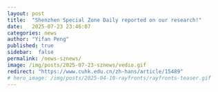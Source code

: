 ```yaml
---
layout: post
title:  "Shenzhen Special Zone Daily reported on our research!"
date:   2025-07-23 23:46:07
categories: news
author: "Yifan Peng"
published: true
sidebar:  false
permalink: /news-sznews/
image: /img/posts/2025-07-23-sznews/vedio.gif
redirect: "https://www.cuhk.edu.cn/zh-hans/article/15489"
# hero_image: /img/posts/2025-04-10-rayfronts/rayfronts-teaser.gif
---
```



